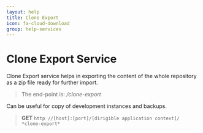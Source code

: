 ```yaml
---
layout: help
title: Clone Export
icon: fa-cloud-download
group: help-services
---
```


Clone Export Service
===

Clone Export service helps in exporting the content of the whole repository as a zip file ready for further import.

> The end-point is: */clone-export*

Can be useful for copy of development instances and backups.

> **GET** `http //[host]:[port]/[dirigible application context]/ *clone-export*`

